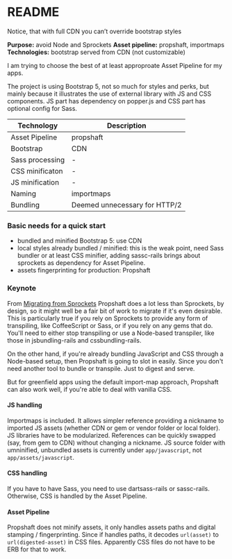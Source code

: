 # README

Notice, that with full CDN you can’t override bootstrap styles

**Purpose:** avoid Node and Sprockets
**Asset pipeline:** propshaft, importmaps
**Technologies:** bootstrap served from CDN (not customizable)

I am trying to choose the best of at least approproate Asset Pipeline for my apps.

The project is using Bootstrap 5, not so much for styles and perks, but mainly because it illustrates the use of external library with JS and CSS components. JS part has dependency on popper.js and CSS part has optional config for Sass.

| Technology      | Description                   |
| --------------- | ----------------------------- |
| Asset Pipeline  | propshaft                     |
| Bootstrap       | CDN                           |
| Sass processing | -                             |
| CSS minificaton | -                             |
| JS minification | -                             |
| Naming          | importmaps                    |
| Bundling        | Deemed unnecessary for HTTP/2 |

### Basic needs for a quick start

- bundled and minified Bootstrap 5: use CDN
- local styles already bundled / minified: this is the weak point, need Sass bundler or at least CSS minifier, adding sassc-rails brings about sprockets as dependency for Asset Pipeline.
- assets fingerprinting for production: Propshaft

### Keynote

From [Migrating from Sprockets](https://github.com/rails/propshaft)
Propshaft does a lot less than Sprockets, by design, so it might well be a fair bit of work to migrate if it's even desirable. This is particularly true if you rely on Sprockets to provide any form of transpiling, like CoffeeScript or Sass, or if you rely on any gems that do. You'll need to either stop transpiling or use a Node-based transpiler, like those in jsbundling-rails and cssbundling-rails.

On the other hand, if you're already bundling JavaScript and CSS through a Node-based setup, then Propshaft is going to slot in easily. Since you don't need another tool to bundle or transpile. Just to digest and serve.

But for greenfield apps using the default import-map approach, Propshaft can also work well, if you're able to deal with vanilla CSS.

#### JS handling

Importmaps is included. It allows simpler reference providing a nickname to imported JS assets (whether CDN or gem or vendor folder or local folder). JS libraries have to be modularized. References can be quickly swapped (say, from gem to CDN) without changing a nickname.
JS source folder with umninified, unbundled assets is currently under `app/javascript`, not `app/assets/javascript`.

#### CSS handling

If you have to have Sass, you need to use dartsass-rails or sassc-rails. Otherwise, CSS is handled by the Asset Pipeline.

#### Asset Pipeline

Propshaft does not minify assets, it only handles assets paths and digital stamping / fingerprinting. Since if handles paths, it decodes `url(asset)` to `url(digested-asset)` in CSS files. Apparently CSS files do not have to be ERB for that to work.
